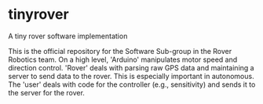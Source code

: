 # tinyrover
A tiny rover software implementation

This is the official repository for the Software Sub-group in the Rover Robotics team. On a high level, 'Arduino' manipulates motor speed and direction control. 'Rover' deals with parsing raw GPS data and maintaining a server to send data to the rover.
This is especially important in autonomous. The 'user' deals with code for the controller (e.g., sensitivity) and sends it to the server for the rover.

